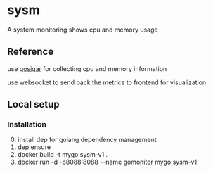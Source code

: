 # sysm
A system monitoring shows cpu and memory usage

## Reference
use [gosigar](github.com/cloudfoundry/gosigar) for collecting cpu and memory information

use websocket to send back the metrics to frontend for visualization

## Local setup
### Installation
0. install dep for golang dependency management
1. dep ensure
2. docker build -t mygo:sysm-v1 .
3. docker run -d -p8088:8088 --name gomonitor mygo:sysm-v1

